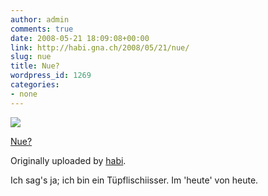 ```yaml
---
author: admin
comments: true
date: 2008-05-21 18:09:08+00:00
link: http://habi.gna.ch/2008/05/21/nue/
slug: nue
title: Nue?
wordpress_id: 1269
categories:
- none
---
```



 [![](http://farm3.static.flickr.com/2060/2510923925_c80c40deea_m.jpg)](http://www.flickr.com/photos/habi/2510923925/)
   

 
  [Nue?](http://www.flickr.com/photos/habi/2510923925/)
    

  Originally uploaded by [habi](http://www.flickr.com/people/habi/).
 



Ich sag's ja; ich bin ein Tüpflischiisser. Im 'heute' von heute.
  

